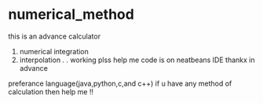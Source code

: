 # numerical_method

this is an advance calculator 
1. numerical integration 
2. interpolation
.
.
working
plss help me
code is on neatbeans IDE
thankx in advance

preferance language(java,python,c,and c++)
if u have any method of calculation
then help me
!!  
